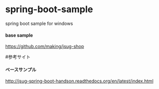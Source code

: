 # spring-boot-sample

spring boot sample for windows

#### base sample
https://github.com/making/jsug-shop

#参考サイト
#### ベースサンプル
http://jsug-spring-boot-handson.readthedocs.org/en/latest/index.html

